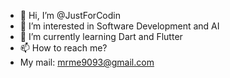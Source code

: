 - 👋 Hi, I’m @JustForCodin
- 👀 I’m interested in Software Development and AI
- 🌱 I’m currently learning Dart and Flutter
- 📫 How to reach me? 
- My mail: mrme9093@gmail.com

<!---
JustForCodin/JustForCodin is a ✨ special ✨ repository because its `README.md` (this file) appears on your GitHub profile.
You can click the Preview link to take a look at your changes.
--->
